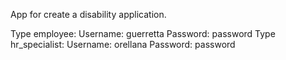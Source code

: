 App for create a disability application.

Type employee: Username: guerretta Password: password
Type hr_specialist: Username: orellana Password: password
